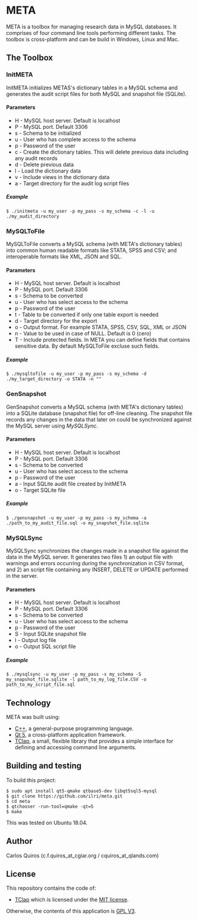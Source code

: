 # META
META is a toolbox for managing research data in MySQL databases. It comprises of four command line tools performing different tasks. The toolbox is cross-platform and can be build in Windows, Linux and Mac. 

## The Toolbox

### InitMETA
InitMETA initializes METAS's dictionary tables in a MySQL schema and generates the audit script files for both MySQL and snapshot file (SQLite).

#### Parameters
  - H - MySQL host server. Default is localhost
  - P - MySQL port. Default 3306
  - s - Schema to be initialized
  - u - User who has complete access to the schema
  - p - Password of the user
  - c - Create the dictionary tables. This will delete previous data including any audit records
  - d - Delete previous data
  - l - Load the dictionary data
  - v - Include views in the dictionary data
  - a - Target directory for the audit log script files

##### Example

```console
$ ./initmeta -u my_user -p my_pass -s my_schema -c -l -u ./my_audit_directory
```

### MySQLToFile
MySQLToFile converts a MySQL schema (with META's dictionary tables) into common human readable formats like STATA, SPSS and CSV; and interoperable formats like XML, JSON and SQL.

#### Parameters
  - H - MySQL host server. Default is localhost
  - P - MySQL port. Default 3306
  - s - Schema to be converted
  - u - User who has select access to the schema
  - p - Password of the user
  - t - Table to be converted if only one table export is needed
  - d - Target directory for the export
  - o - Output format. For example STATA, SPSS, CSV, SQL, XML or JSON
  - n - Value to be used in case of NULL. Default is 0 (cero)
  - T - Include protected fields. In META you can define fields that contains sensitive data. By default MySQLToFile excluse such fields.

##### Example

```console
$ ./mysqltofile -u my_user -p my_pass -s my_schema -d ./my_target_directory -o STATA -n ""
```

### GenSnapshot
GenSnapshot converts a MySQL schema (with META's dictionary tables) into a SQLite database (snapshot file) for off-line cleaning. The snapshot file records any changes in the data that later on could be synchronized against the MySQL server using *MySQLSync*.

#### Parameters
  - H - MySQL host server. Default is localhost
  - P - MySQL port. Default 3306
  - s - Schema to be converted
  - u - User who has select access to the schema
  - p - Password of the user
  - a - Input SQLite audit file created by InitMETA
  - o - Target SQLite file

##### Example

```console
$ ./gensnapshot -u my_user -p my_pass -s my_schema -a ./path_to_my_audit_file.sql -o my_snapshot_file.sqlite
```

### MySQLSync
MySQLSync synchronizes the changes made in a snapshot file against the data in the MySQL server. It generates two files 1) an output file with warnings and errors occurring during the synchronization in CSV format, and 2) an script file containing any INSERT, DELETE or UPDATE performed in the server. 

#### Parameters
  - H - MySQL host server. Default is localhost
  - P - MySQL port. Default 3306
  - s - Schema to be converted
  - u - User who has select access to the schema
  - p - Password of the user
  - S - Input SQLite snapshot file
  - l - Output log file
  - o - Output SQL script file

##### Example

```console
$ ./mysqlsync -u my_user -p my_pass -s my_schema -S my_snapshot_file.sqlite -l path_to_my_log_file.CSV -o path_to_my_script_file.sql
```

## Technology
META was built using:

- [C++](https://isocpp.org/), a general-purpose programming language.
- [Qt 5](https://www.qt.io/), a cross-platform application framework.
- [TClap](http://tclap.sourceforge.net/), a small, flexible library that provides a simple interface for defining and accessing command line arguments.


## Building and testing
To build this project:

    $ sudo apt install qt5-qmake qtbase5-dev libqt5sql5-mysql
    $ git clone https://github.com/ilri/meta.git
    $ cd meta
    $ qtchooser -run-tool=qmake -qt=5
    $ make

This was tested on Ubuntu 18.04.

## Author
Carlos Quiros (c.f.quiros_at_cgiar.org / cquiros_at_qlands.com)

## License
This repository contains the code of:

- [TClap](http://tclap.sourceforge.net/) which is licensed under the [MIT license](https://raw.githubusercontent.com/twbs/bootstrap/master/LICENSE).


Otherwise, the contents of this application is [GPL V3](http://www.gnu.org/copyleft/gpl.html). 
